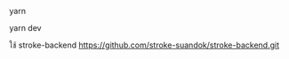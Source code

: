 <!-- install package -->
yarn
<!-- run -->
yarn dev

ใช้ stroke-backend
https://github.com/stroke-suandok/stroke-backend.git
